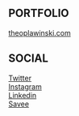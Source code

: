 ## PORTFOLIO

[theoplawinski.com](https://www.theoplawinski.com)

## SOCIAL

[Twitter](https://www.twitter.com/theoplawinski)
<br>
[Instagram](https://www.instagram.com/theoplawinski)
<br>
[Linkedin](https://www.linkedin.com/in/theoplawinski)
<br>
[Savee](https://savee.it/theoplawinski)
